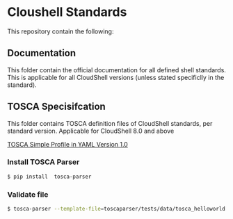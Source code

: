 # Cloushell Standards

This repository contain the following:

## Documentation

This folder contain the official documentation for all defined shell standards.
This is applicable for all CloudShell versions (unless stated specificlly in the standard).

## TOSCA Specisifcation

This folder contains TOSCA definition files of CloudShell standards, per standard version.
Applicable for CloudShell 8.0 and above


[TOSCA Simple Profile in YAML Version 1.0](http://docs.oasis-open.org/tosca/TOSCA-Simple-Profile-YAML/v1.0/csprd02/TOSCA-Simple-Profile-YAML-v1.0-csprd02.html)

### Install TOSCA Parser

```bash
$ pip install  tosca-parser
```

### Validate file 
```bash
$ tosca-parser --template-file=toscaparser/tests/data/tosca_helloworld.yaml
```



